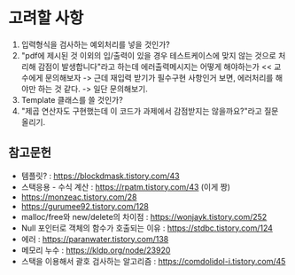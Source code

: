 # 고려할 사항

1. 입력형식을 검사하는 예외처리를 넣을 것인가?
2. "pdf에 제시된 것 이외의 입/출력이 있을 경우 테스트케이스에 맞지 않는 것으로 처리해 감점이 발생합니다"라고 하는데 에러출력메시지는 어떻게 해야하는가 << 교수에게 문의해보자
    -> 근데 재입력 받기가 필수구현 사항인거 보면, 에러처리를 해야만 하는 것 같다.
    -> 일단 문의해보기.
3. Template 클래스를 쓸 것인가?
4. "제곱 연산자도 구현했는데 이 코드가 과제에서 감점받지는 않을까요?"라고 질문 올리기.

## 참고문헌

 * 템플릿? : https://blockdmask.tistory.com/43
 * 스택응용 - 수식 계산 : https://rpatm.tistory.com/43  (이게 짱)
 * https://monzeac.tistory.com/28
 * https://gurumee92.tistory.com/128
 * malloc/free와 new/delete의 차이점 : https://wonjayk.tistory.com/252
 * Null 포인터로 객체의 함수가 호출되는 이유 : https://stdbc.tistory.com/124
 * 에러 : https://paranwater.tistory.com/138
 * 메모리 누수 : https://kldp.org/node/23920
 * 스택을 이용해서 괄호 검사하는 알고리즘 : https://comdolidol-i.tistory.com/45